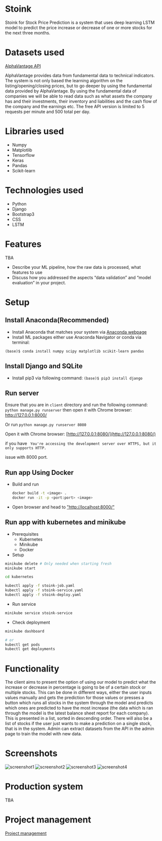 # Stoink

Stoink for Stock Price Prediction is a system that uses deep learning LSTM model to predict the price increase or decrease of one or more stocks for the next three months.

# Datasets used 
[AlphaVantage API](https://www.alphavantage.co/)

AlphaVantage provides data from fundamental data to technical indicators. The system is not only based the learning algorithm on the listing/opening/closing prices, but to go deeper by using the fundamental data provided by AlphaVantage. 
By using the fundamental data of companies we will be able to read data such as what assets the company has and their investments, their inventory and liabilities and the cash flow of the company and the earnings etc. 
The free API version is limited to 5 requests per minute and 500 total per day. 

# Libraries used 
 - Numpy 
 - Matplotlib
 - Tensorflow 
 - Keras 
 - Pandas
 - Scikit-learn 

# Technologies used 
 - Python
 - Django
 - Bootstrap3
 - CSS
 - LSTM

# Features 
TBA 
- Describe your ML pipeline, how the raw data is processed, what features to use
- Discuss how you addressed the aspects “data validation” and “model evaluation”
in your project.

# Setup
## Install Anaconda(Recommended)
- Install Anaconda that matches your system via [Anaconda webpage](https://www.anaconda.com/products/individual)
- Install ML packages either use Anaconda Navigator or conda via terminal: 

`(base)$ conda install numpy scipy matplotlib scikit-learn pandas `

## Install Django and SQLite
- Install pip3 via following command:
`(base)$ pip3 install django `

## Run server

Ensure that you are in `client` directory and run the following command: 
`python manage.py runserver` then open it with Chrome browser: http://127.0.0.1:8000/ 

Or run `python manage.py runserver 8080`  

Open it with Chrome browser: [http://127.0.0.1:8080/](http://127.0.0.1:8080/)  

if you have ` You're accessing the development server over HTTPS, but it only supports HTTP.`

issue with 8000 port.  

## Run app Using Docker

- Build and run

    ```Bash
    docker build -t <image> .
    docker run -it -p <port:port> <image>
    ```

- Open browser and head to ["http://localhost:8000/"](http://localhost:8000/)

## Run app with kubernetes and minikube

- Prerequisites
  - Kubernetes
  - Minikube
  - Docker
- Setup

```Bash
minikube delete # Only needed when starting fresh
minikube start

cd kubernetes

kubectl apply -f stoink-job.yaml
kubectl apply -f stoink-service.yaml
kubectl apply -f stoink-deploy.yaml
```

- Run service

```Bash
minikube service stoink-service
```

- Check deployment

```Bash
minikube dashboard

# or
kubectl get pods
kubectl get deployments
```

# Functionality

The client aims to present the option of using our model to predict what the increase or decrease in percentage is going to be of a certain stock or multiple stocks. This can be done in different ways, either the user inputs values manually and gets the prediction for those values or presses a button which runs all stocks in the system through the model and predicts which ones are predicted to have the most increase (the data which is ran through the model is the latest balance sheet report for each company). This is presented in a list, sorted in descending order. There will also be a list of stocks if the user just wants to make a prediction on a single stock, that is in the system. Admin can extract datasets from the API in the admin page to train the model with new data.  

# Screenshots

![screenshot1](screenshot/screenshot1.png)
![screenshot2](screenshot/screenshot2.png)
![screenshot3](screenshot/screenshot3.png)
![screenshot4](screenshot/screenshot4.png)

# Production system
TBA

# Project management 
[Project management](ProjectManagement.md)

